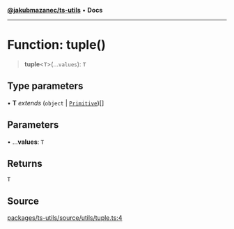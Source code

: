[**@jakubmazanec/ts-utils**](../README.md) • **Docs**

---

# Function: tuple()

> **tuple**\<`T`\>(...`values`): `T`

## Type parameters

• **T** _extends_ (`object` \| [`Primitive`](../type-aliases/Primitive.md))[]

## Parameters

• ...**values**: `T`

## Returns

`T`

## Source

[packages/ts-utils/source/utils/tuple.ts:4](https://github.com/jakubmazanec/tools/blob/2f8bfe433bf76006231c1e3b5197238029672b8c/packages/ts-utils/source/utils/tuple.ts#L4)
